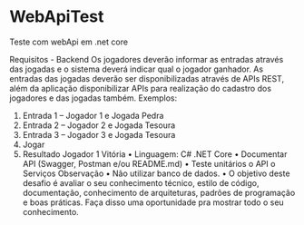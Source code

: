 # WebApiTest
Teste com webApi em .net core

Requisitos - Backend
Os jogadores deverão informar as entradas através das jogadas e o sistema deverá indicar
qual o jogador ganhador.
As entradas das jogadas deverão ser disponibilizadas através de APIs REST, além da
aplicação disponibilizar APIs para realização do cadastro dos jogadores e das jogadas
também.
Exemplos:
1. Entrada 1 – Jogador 1 e Jogada Pedra
2. Entrada 2 – Jogador 2 e Jogada Tesoura
3. Entrada 3 – Jogador 3 e Jogada Tesoura
4. Jogar
5. Resultado Jogador 1 Vitória
• Linguagem: C# .NET Core
• Documentar API (Swagger, Postman e/ou README.md)
• Teste unitários
o API
o Serviços
Observação
• Não utilizar banco de dados.
• O objetivo deste desafio é avaliar o seu conhecimento técnico, estilo de código,
documentação, conhecimento de arquiteturas, padrões de programação e boas
práticas. Faça disso uma oportunidade pra mostrar todo o seu conhecimento.


